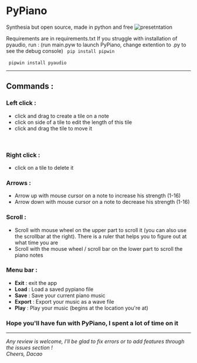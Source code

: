 # PyPiano
Synthesia but open source, made in python and free
![presetntation](https://user-images.githubusercontent.com/72820204/151807839-82f8d3b8-2919-443b-a6e1-0c0b0a4f67d1.png)

Requirements are in requirements.txt
If you struggle with installation of pyaudio, run :
(run main.pyw to launch PyPiano, change extention to .py to see the debug console)
<code>
pip install pipwin
</code><br>
<code>
pipwin install pyaudio
</code>
<hr>
<h2> Commands : </h2>

<h3>Left click :</h3>
<ul>
 <li>click and drag to create a tile on a note</li>
 <li>click on side of a tile to edit the length of this tile</li>
 <li>click and drag the tile to move it</li>
</ul>
<br>
<h3>Right click :</h3>
<ul>
 <li>click on a tile to delete it</li>
</ul>
<h3>Arrows :</h3>
<ul>
 <li>Arrow up with mouse cursor on a note to increase his strength (1-16)</li>
 <li>Arrow down with mouse cursor on a note to decrease his strength (1-16)</li>
</ul>

<h3>Scroll :</h3>
<ul>
 <li>Scroll with mouse wheel on the upper part to scroll it (you can also use the scrollbar at the right). There is a ruler that helps you to figure out at what time you are</li>
 <li>Scroll with the mouse wheel / scroll bar on the lower part to scroll the piano notes</li>
</ul>

<h3>Menu bar :</h3>
<ul>
 <li><b>Exit</b> : exit the app</li>
 <li><b>Load</b> : Load a saved pypiano file</li>
 <li><b>Save</b> : Save your current piano music</li>
 <li><b>Export</b> : Export your music as a wave file</li>
 <li><b>Play</b> : Play your music (begins at the location you're at)</li>
</ul>

<h3> Hope you'll have fun with PyPiano, I spent a lot of time on it </h3>

<hr>

<i>Any review is welcome, I'll be glad to fix errors or to add features through the issues section !<i>
 <br>
<i>Cheers, Dacao<i>

